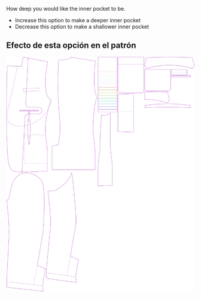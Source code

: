 
How deep you would like the inner pocket to be.

- Increase this option to make a deeper inner pocket
- Decrease this option to make a shallower inner pocket


## Efecto de esta opción en el patrón
![This image shows the effect of this option by superimposing several variants that have a different value for this option](jaeger_innerpocketdepth_sample.svg "Effect of this option on the pattern")
